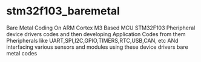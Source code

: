 # stm32f103_baremetal
Bare Metal Coding On ARM Cortex M3 Based MCU STM32F103 
Pheripheral device drivers codes and then developing Application Codes from them
Pheripherals like UART,SPI,I2C,GPIO,TIMERS,RTC,USB,CAN, etc
ANd interfacing various sensors and modules using these device drivers bare metal codes 
